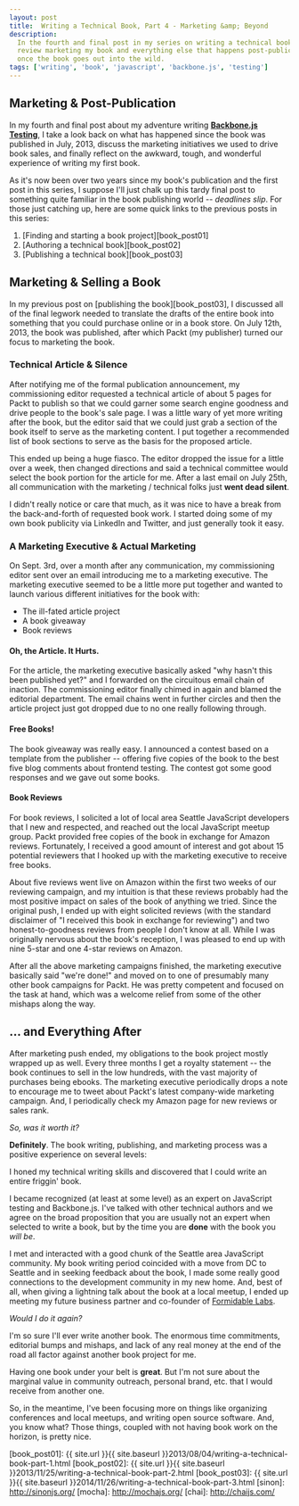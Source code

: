 ```yaml
---
layout: post
title:  Writing a Technical Book, Part 4 - Marketing &amp; Beyond
description:
  In the fourth and final post in my series on writing a technical book, I
  review marketing my book and everything else that happens post-publication
  once the book goes out into the wild.
tags: ['writing', 'book', 'javascript', 'backbone.js', 'testing']
---
```


## Marketing &amp; Post-Publication

In my fourth and final post about my adventure writing
**[Backbone.js Testing][book_packt]**, I take a look back on what has
happened since the book was published in July, 2013, discuss the
marketing initiatives we used to drive book sales, and finally reflect on the
awkward, tough, and wonderful experience of writing my first book.

As it's now been over two years since my book's publication and the first post
in this series, I suppose I'll just chalk up this tardy final post to something
quite familiar in the book publishing world -- _deadlines slip_. For those just
catching up, here are some quick links to the previous posts in this series:

1. [Finding and starting a book project][book_post01]
2. [Authoring a technical book][book_post02]
3. [Publishing a technical book][book_post03]

## Marketing &amp; Selling a Book

In my previous post on [publishing the book][book_post03], I discussed all of
the final legwork needed to translate the drafts of the entire book into
something that you could purchase online or in a book store. On July 12th, 2013,
the book was published, after which Packt (my publisher) turned our focus
to marketing the book.

### Technical Article &amp; Silence

After notifying me of the formal publication announcement, my commissioning
editor requested a technical article of about 5 pages for Packt to publish so
that we could garner some search engine goodness and drive people to the book's
sale page. I was a little wary of yet more writing after the book, but the
editor said that we could just grab a section of the book itself to serve as the
marketing content. I put together a recommended list of book sections to serve
as the basis for the proposed article.

This ended up being a huge fiasco. The editor dropped the issue for a little
over a week, then changed directions and said a technical committee
would select the book portion for the article for me. After a last email on
July 25th, all communication with the marketing / technical folks just
**went dead silent**.

I didn't really notice or care that much, as it was nice to have a break from
the back-and-forth of requested book work. I started doing some of my own book
publicity via LinkedIn and Twitter, and just generally took it easy.

### A Marketing Executive &amp; Actual Marketing

On Sept. 3rd, over a month after any communication, my commissioning editor sent
over an email introducing me to a marketing executive. The marketing executive
seemed to be a little more put together and wanted to launch various different
initiatives for the book with:

* The ill-fated article project
* A book giveaway
* Book reviews

#### Oh, the Article. It Hurts.

For the article, the marketing executive basically asked "why hasn't this been
published yet?" and I forwarded on the circuitous email chain of inaction. The
commissioning editor finally chimed in again and blamed the editorial
department. The email chains went in further circles and then the article
project just got dropped due to no one really following through.

#### Free Books!

The book giveaway was really easy. I announced a contest based on a template
from the publisher -- offering five copies of the book to the best five blog
comments about frontend testing. The contest got some good responses and we
gave out some books.

#### Book Reviews

For book reviews, I solicited a lot of local area Seattle JavaScript developers
that I new and respected, and reached out the local JavaScript meetup group.
Packt provided free copies of the book in exchange for Amazon reviews.
Fortunately, I received a good amount of interest and got about 15 potential
reviewers that I hooked up with the marketing executive to receive free books.

About five reviews went live on Amazon within the first two weeks of our
reviewing campaign, and my intuition is that these reviews probably had the most
positive impact on sales of the book of anything we tried. Since the original
push, I ended up with eight solicited reviews (with the standard disclaimer of
"I received this book in exchange for reviewing") and two honest-to-goodness
reviews from people I don't know at all. While I was originally nervous about
the book's reception, I was pleased to end up with nine 5-star and one 4-star
reviews on Amazon.

After all the above marketing campaigns finished, the marketing executive
basically said "we're done!" and moved on to one of presumably many other book
campaigns for Packt. He was pretty competent and focused on the task at hand,
which was a welcome relief from some of the other mishaps along the way.

## ... and Everything After

After marketing push ended, my obligations to the book project mostly wrapped up
as well. Every three months I get a royalty statement -- the book continues to
sell in the low hundreds, with the vast majority of purchases being ebooks. The
marketing executive periodically drops a note to encourage me to tweet about
Packt's latest company-wide marketing campaign. And, I periodically check my
Amazon page for new reviews or sales rank.

_So, was it worth it?_

**Definitely**. The book writing, publishing, and marketing process was
a positive experience on several levels:

I honed my technical writing skills and discovered that I could write an entire
friggin' book.

I became recognized (at least at some level) as an expert on JavaScript testing
and Backbone.js. I've talked with other technical authors and we agree on the
broad proposition that you are usually not an expert when selected to write a
book, but by the time you are **done** with the book you _will be_.

I met and interacted with a good chunk of the Seattle area JavaScript community.
My book writing period coincided with a move from DC to Seattle and in seeking
feedback about the book, I made some really good connections to the development
community in my new home. And, best of all, when giving a lightning talk about
the book at a local meetup, I ended up meeting my future business partner and
co-founder of [Formidable Labs][fmd].

_Would I do it again?_

I'm so sure I'll ever write another book. The enormous time commitments,
editorial bumps and mishaps, and lack of any real money at the end of the road
all factor against another book project for me.

Having one book under your belt is **great**. But I'm not sure about the
marginal value in community outreach, personal brand, etc. that I would receive
from another one.

So, in the meantime, I've been focusing more on things like organizing
conferences and local meetups, and writing open source software. And, you know
what? Those things, coupled with not having book work on the horizon, is pretty
nice.


<!-- more start -->

[fmd]: http://formidablelabs.com/
[backbone]: http://backbonejs.org/
[packtpub]: http://www.packtpub.com/
[book_repo]: https://github.com/ryan-roemer/backbone-testing/
[book_site]: http://backbone-testing.com/
[book_packt]: http://www.packtpub.com/backbonejs-testing/book
[book_post01]: {{ site.url }}{{ site.baseurl }}2013/08/04/writing-a-technical-book-part-1.html
[book_post02]: {{ site.url }}{{ site.baseurl }}2013/11/25/writing-a-technical-book-part-2.html
[book_post03]: {{ site.url }}{{ site.baseurl }}2014/11/26/writing-a-technical-book-part-3.html
[sinon]: http://sinonjs.org/
[mocha]: http://mochajs.org/
[chai]: http://chaijs.com/

<!-- more end -->
